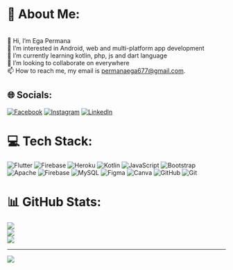 # 💫 About Me:
<br>👋 Hi, I’m Ega Permana<br>👀 I’m interested in Android, web and multi-platform app development<br>🌱 I’m currently learning kotlin, php, js and dart language<br>💞️ I’m looking to collaborate on everywhere<br>📫 How to reach me, my email is permanaega677@gmail.com.


## 🌐 Socials:
[![Facebook](https://img.shields.io/badge/Facebook-%231877F2.svg?logo=Facebook&logoColor=white)](https://facebook.com/Ega%20%Permana) [![Instagram](https://img.shields.io/badge/Instagram-%23E4405F.svg?logo=Instagram&logoColor=white)](https://instagram.com/ega.permanaa) [![LinkedIn](https://img.shields.io/badge/LinkedIn-%230077B5.svg?logo=linkedin&logoColor=white)](https://linkedin.com/in/ega-permana-0145092bb) 

# 💻 Tech Stack:
![Flutter](https://img.shields.io/badge/Flutter-%2302569B.svg?style=for-the-badge&logo=Flutter&logoColor=white) ![Firebase](https://img.shields.io/badge/firebase-%23039BE5.svg?style=for-the-badge&logo=firebase) ![Heroku](https://img.shields.io/badge/heroku-%23430098.svg?style=for-the-badge&logo=heroku&logoColor=white) ![Kotlin](https://img.shields.io/badge/kotlin-%237F52FF.svg?style=for-the-badge&logo=kotlin&logoColor=white) ![JavaScript](https://img.shields.io/badge/javascript-%23323330.svg?style=for-the-badge&logo=javascript&logoColor=%23F7DF1E) ![Bootstrap](https://img.shields.io/badge/bootstrap-%238511FA.svg?style=for-the-badge&logo=bootstrap&logoColor=white) ![Apache](https://img.shields.io/badge/apache-%23D42029.svg?style=for-the-badge&logo=apache&logoColor=white) ![Firebase](https://img.shields.io/badge/firebase-a08021?style=for-the-badge&logo=firebase&logoColor=ffcd34) ![MySQL](https://img.shields.io/badge/mysql-4479A1.svg?style=for-the-badge&logo=mysql&logoColor=white) ![Figma](https://img.shields.io/badge/figma-%23F24E1E.svg?style=for-the-badge&logo=figma&logoColor=white) ![Canva](https://img.shields.io/badge/Canva-%2300C4CC.svg?style=for-the-badge&logo=Canva&logoColor=white) ![GitHub](https://img.shields.io/badge/github-%23121011.svg?style=for-the-badge&logo=github&logoColor=white) ![Git](https://img.shields.io/badge/git-%23F05033.svg?style=for-the-badge&logo=git&logoColor=white)
# 📊 GitHub Stats:
![](https://github-readme-stats.vercel.app/api?username=egapermana24&theme=transparent&hide_border=true&include_all_commits=true&count_private=true)<br/>
![](https://github-readme-streak-stats.herokuapp.com/?user=egapermana24&theme=transparent&hide_border=true)<br/>
![](https://github-readme-stats.vercel.app/api/top-langs/?username=egapermana24&theme=transparent&hide_border=true&include_all_commits=true&count_private=true&layout=compact)

---
[![](https://visitcount.itsvg.in/api?id=egapermana24&icon=2&color=1)](https://visitcount.itsvg.in)

<!-- Proudly created with GPRM ( https://gprm.itsvg.in ) -->
